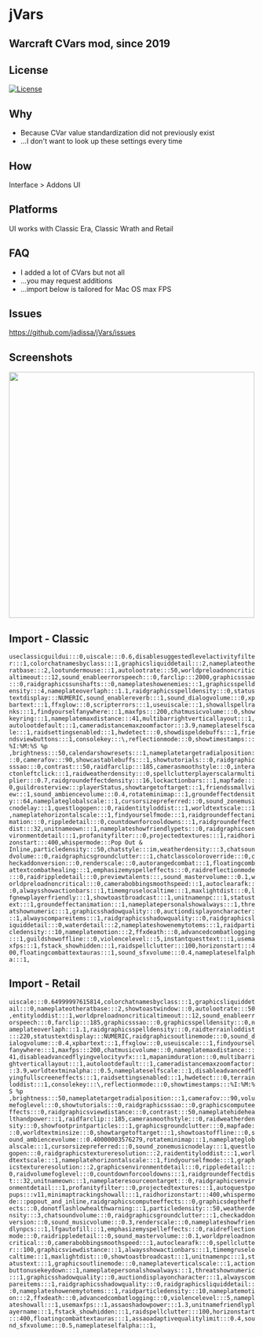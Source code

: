 # jVars
## Warcraft CVars mod, since 2019

## License
[![License](https://img.shields.io/badge/license-GPL-blue)](LICENSE)

## Why
- Because CVar value standardization did not previously exist
- ...I don't want to look up these settings every time 

## How
Interface > Addons UI

## Platforms
UI works with Classic Era, Classic Wrath and Retail

## FAQ
- I added a lot of CVars but not all
- ...you may request additions
- ...import below is tailored for Mac OS max FPS

## Issues
https://github.com/jadissa/jVars/issues

## Screenshots
<p float="left">
  <img src="IMG_3863.jpg" width="500" /> 
</p>

## Import - Classic
`useclassicguildui:::0,uiscale:::0.6,disablesuggestedlevelactivityfilter:::1,colorchatnamesbyclass:::1,graphicsliquiddetail:::2,nameplateotheratbase:::2,lootundermouse:::1,autolootrate:::50,worldpreloadnoncriticaltimeout:::12,sound_enableerrorspeech:::0,farclip:::2000,graphicsssao:::0,raidgraphicssunshafts:::0,nameplateshowenemies:::1,graphicsspelldensity:::4,nameplateoverlaph:::1.1,raidgraphicsspelldensity:::0,statustextdisplay:::NUMERIC,sound_enablereverb:::1,sound_dialogvolume:::0,xpbartext:::1,ffxglow:::0,scripterrors:::1,useuiscale:::1,showallspellranks:::1,findyourselfanywhere:::1,maxfps:::200,chatmusicvolume:::0,showkeyring:::1,nameplatemaxdistance:::41,multibarrightverticallayout:::1,autolootdefault:::1,cameradistancemaxzoomfactor:::3.9,nameplateselfscale:::1,raidsettingsenabled:::1,hwdetect:::0,showdispeldebuffs:::1,friendsviewbuttons:::1,consolekey:::\,reflectionmode:::0,showtimestamps:::%I:%M:%S %p ,brightness:::50,calendarshowresets:::1,nameplatetargetradialposition:::0,camerafov:::90,showcastablebuffs:::1,showtutorials:::0,raidgraphicsssao:::0,contrast:::50,raidfarclip:::185,camerasmoothstyle:::0,interactonleftclick:::1,raidweatherdensity:::0,spellclutterplayerscalarmultiplier:::0.7,raidgroundeffectdensity:::16,lockactionbars:::1,mapfade:::0,guildrosterview:::playerStatus,showtargetoftarget:::1,friendssmallview:::1,sound_ambiencevolume:::0.4,rotateminimap:::1,groundeffectdensity:::64,nameplateglobalscale:::1,cursorsizepreferred:::0,sound_zonemusicnodelay:::1,questlogopen:::0,raidentityloddist:::1,worldtextscale:::1,nameplatehorizontalscale:::1,findyourselfmode:::1,raidgroundeffectanimation:::0,rippledetail:::0,countdownforcooldowns:::1,raidgroundeffectdist:::32,unitnameown:::1,nameplateshowfriendlypets:::0,raidgraphicsenvironmentdetail:::1,profanityfilter:::0,projectedtextures:::1,raidhorizonstart:::400,whispermode:::Pop Out & Inline,particledensity:::50,chatstyle:::im,weatherdensity:::3,chatsoundvolume:::0,raidgraphicsgroundclutter:::1,chatclasscoloroverride:::0,checkaddonversion:::0,renderscale:::0,autorangedcombat:::1,floatingcombattextcombathealing:::1,emphasizemyspelleffects:::0,raidreflectionmode:::0,raidrippledetail:::0,previewtalents:::,sound_mastervolume:::0.1,worldpreloadnoncritical:::0,camerabobbingsmoothspeed:::1,autoclearafk:::0,alwaysshowactionbars:::1,timemgruselocaltime:::1,maxlightdist:::0,lfgnewplayerfriendly:::1,showtoastbroadcast:::1,unitnamenpc:::1,statustext:::1,groundeffectanimation:::1,nameplatepersonalshowalways:::1,threatshownumeric:::1,graphicsshadowquality:::0,auctiondisplayoncharacter:::1,alwayscompareitems:::1,raidgraphicsshadowquality:::0,raidgraphicsliquiddetail:::0,waterdetail:::2,nameplateshowenemytotems:::1,raidparticledensity:::10,nameplatemotion:::2,ffxdeath:::0,advancedcombatlogging:::1,guildshowoffline:::0,violencelevel:::5,instantquesttext:::1,usemaxfps:::1,fstack_showhidden:::1,raidspellclutter:::100,horizonstart:::400,floatingcombattextauras:::1,sound_sfxvolume:::0.4,nameplateselfalpha:::1,`

## Import - Retail
`uiscale:::0.64999997615814,colorchatnamesbyclass:::1,graphicsliquiddetail:::0,nameplateotheratbase:::2,showtoastwindow:::0,autolootrate:::50,entityloddist:::1,worldpreloadnoncriticaltimeout:::12,sound_enableerrorspeech:::0,farclip:::185,graphicsssao:::0,graphicsspelldensity:::0,nameplateoverlaph:::1.1,raidgraphicsspelldensity:::0,raidterrainloddist:::220,statustextdisplay:::NUMERIC,raidgraphicsoutlinemode:::0,sound_dialogvolume:::0.4,xpbartext:::1,ffxglow:::0,useuiscale:::1,findyourselfanywhere:::1,maxfps:::200,chatmusicvolume:::0,nameplatemaxdistance:::41,disableadvancedflyingvelocityvfx:::1,mapanimduration:::0,multibarrightverticallayout:::1,autolootdefault:::1,cameradistancemaxzoomfactor:::3.9,worldtextminalpha:::0.5,nameplateselfscale:::1,disableadvancedflyingfullscreeneffects:::1,raidsettingsenabled:::1,hwdetect:::0,terrainloddist:::1,consolekey:::\,reflectionmode:::0,showtimestamps:::%I:%M:%S %p ,brightness:::50,nameplatetargetradialposition:::1,camerafov:::90,volumefoglevel:::0,showtutorials:::0,raidgraphicsssao:::0,graphicscomputeeffects:::0,raidgraphicsviewdistance:::0,contrast:::50,nameplatehidehealthandpower:::1,raidfarclip:::185,camerasmoothstyle:::0,raidweatherdensity:::0,showfootprintparticles:::1,graphicsgroundclutter:::0,mapfade:::0,worldtextminsize:::0,showtargetoftarget:::1,showtoastoffline:::0,sound_ambiencevolume:::0.40000003576279,rotateminimap:::1,nameplateglobalscale:::1,cursorsizepreferred:::0,sound_zonemusicnodelay:::1,questlogopen:::0,raidgraphicstextureresolution:::2,raidentityloddist:::1,worldtextscale:::1,nameplatehorizontalscale:::1,findyourselfmode:::1,graphicstextureresolution:::2,graphicsenvironmentdetail:::0,rippledetail:::0,raidvolumefoglevel:::0,countdownforcooldowns:::1,raidgroundeffectdist:::32,unitnameown:::1,nameplateresourceontarget:::0,raidgraphicsenvironmentdetail:::1,profanityfilter:::0,projectedtextures:::1,autoquestpopups:::v11,minimaptrackingshowall:::1,raidhorizonstart:::400,whispermode:::popout_and_inline,raidgraphicscomputeeffects:::0,graphicsdeptheffects:::0,donotflashlowhealthwarning:::1,particledensity:::50,weatherdensity:::3,chatsoundvolume:::0,raidgraphicsgroundclutter:::1,checkaddonversion:::0,sound_musicvolume:::0.3,renderscale:::0,nameplateshowfriendlynpcs:::1,lfgautofill:::1,emphasizemyspelleffects:::0,raidreflectionmode:::0,raidrippledetail:::0,sound_mastervolume:::0.1,worldpreloadnoncritical:::0,camerabobbingsmoothspeed:::1,autoclearafk:::0,spellclutter:::100,graphicsviewdistance:::1,alwaysshowactionbars:::1,timemgruselocaltime:::1,maxlightdist:::0,showtoastbroadcast:::1,unitnamenpc:::1,statustext:::1,graphicsoutlinemode:::0,nameplateverticalscale:::1,actionbuttonusekeydown:::1,nameplatepersonalshowalways:::1,threatshownumeric:::1,graphicsshadowquality:::0,auctiondisplayoncharacter:::1,alwayscompareitems:::1,raidgraphicsshadowquality:::0,raidgraphicsliquiddetail:::0,nameplateshowenemytotems:::1,raidparticledensity:::10,nameplatemotion:::2,ffxdeath:::0,advancedcombatlogging:::0,violencelevel:::5,nameplateshowall:::1,usemaxfps:::1,assaoshadowpower:::1.3,unitnamefriendlyplayername:::1,fstack_showhidden:::1,raidspellclutter:::100,horizonstart:::400,floatingcombattextauras:::1,assaoadaptivequalitylimit:::0.4,sound_sfxvolume:::0.5,nameplateselfalpha:::1,`